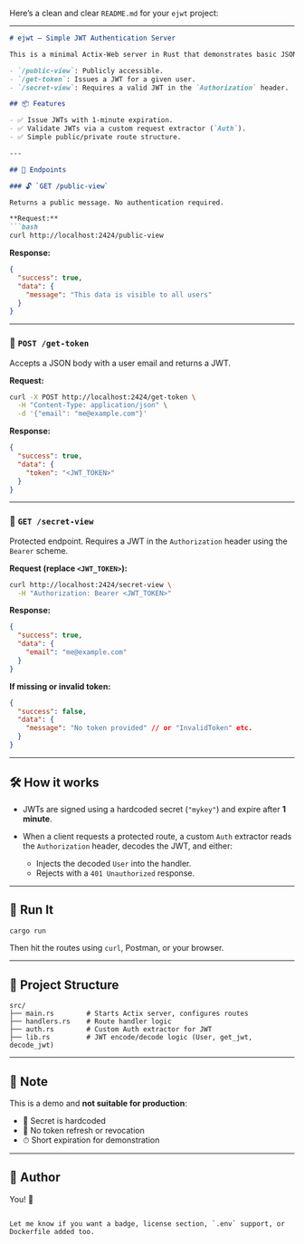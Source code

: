 Here’s a clean and clear `README.md` for your `ejwt` project:

---

````md
# ejwt — Simple JWT Authentication Server

This is a minimal Actix-Web server in Rust that demonstrates basic JSON Web Token (JWT) authentication. It exposes three endpoints:

- `/public-view`: Publicly accessible.
- `/get-token`: Issues a JWT for a given user.
- `/secret-view`: Requires a valid JWT in the `Authorization` header.

## 📦 Features

- ✅ Issue JWTs with 1-minute expiration.
- ✅ Validate JWTs via a custom request extractor (`Auth`).
- ✅ Simple public/private route structure.

---

## 📜 Endpoints

### 🔓 `GET /public-view`

Returns a public message. No authentication required.

**Request:**
```bash
curl http://localhost:2424/public-view
````

**Response:**

```json
{
  "success": true,
  "data": {
    "message": "This data is visible to all users"
  }
}
```

---

### 🔑 `POST /get-token`

Accepts a JSON body with a user email and returns a JWT.

**Request:**

```bash
curl -X POST http://localhost:2424/get-token \
  -H "Content-Type: application/json" \
  -d '{"email": "me@example.com"}'
```

**Response:**

```json
{
  "success": true,
  "data": {
    "token": "<JWT_TOKEN>"
  }
}
```

---

### 🔐 `GET /secret-view`

Protected endpoint. Requires a JWT in the `Authorization` header using the `Bearer` scheme.

**Request (replace `<JWT_TOKEN>`):**

```bash
curl http://localhost:2424/secret-view \
  -H "Authorization: Bearer <JWT_TOKEN>"
```

**Response:**

```json
{
  "success": true,
  "data": {
    "email": "me@example.com"
  }
}
```

**If missing or invalid token:**

```json
{
  "success": false,
  "data": {
    "message": "No token provided" // or "InvalidToken" etc.
  }
}
```

---

## 🛠 How it works

* JWTs are signed using a hardcoded secret (`"mykey"`) and expire after **1 minute**.
* When a client requests a protected route, a custom `Auth` extractor reads the `Authorization` header, decodes the JWT, and either:

  * Injects the decoded `User` into the handler.
  * Rejects with a `401 Unauthorized` response.

---

## 🚀 Run It

```bash
cargo run
```

Then hit the routes using `curl`, Postman, or your browser.

---

## 📁 Project Structure

```
src/
├── main.rs        # Starts Actix server, configures routes
├── handlers.rs    # Route handler logic
├── auth.rs        # Custom Auth extractor for JWT
├── lib.rs         # JWT encode/decode logic (User, get_jwt, decode_jwt)
```

---

## 🔐 Note

This is a demo and **not suitable for production**:

* 🔑 Secret is hardcoded
* 🔁 No token refresh or revocation
* ⏱ Short expiration for demonstration

---

## 📧 Author

You! 🎉

```

Let me know if you want a badge, license section, `.env` support, or Dockerfile added too.
```

